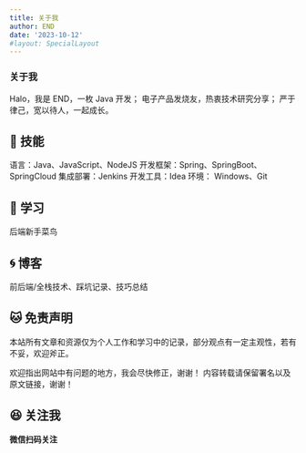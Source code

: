 ```yaml
---
title: 关于我
author: END
date: '2023-10-12'
#layout: SpecialLayout
---
```

### 关于我

Halo，我是 END，一枚 Java 开发；
电子产品发烧友，热衷技术研究分享；
严于律己，宽以待人，一起成长。



## 🌟 技能

语言：Java、JavaScript、NodeJS
开发框架：Spring、SpringBoot、SpringCloud
集成部署：Jenkins
开发工具：Idea
环境： Windows、Git

## 🐸 学习

后端新手菜鸟

## 🌀 博客

前后端/全栈技术、踩坑记录、技巧总结

## 🐱 免责声明

本站所有文章和资源仅为个人工作和学习中的记录，部分观点有一定主观性，若有不妥，欢迎斧正。

欢迎指出网站中有问题的地方，我会尽快修正，谢谢！
内容转载请保留署名以及原文链接，谢谢！

## 😆 关注我



**微信扫码关注**

<LastUpdated />
